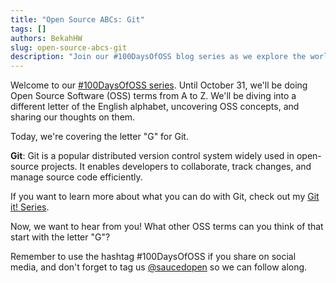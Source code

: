 ```yaml
---
title: "Open Source ABCs: Git"
tags: []
authors: BekahHW
slug: open-source-abcs-git
description: "Join our #100DaysOfOSS blog series as we explore the world of Open Source Software (OSS) from A to Z! Every week, we'll discuss two new letters of the English alphabet. Share your thoughts, ideas, and favorite OSS projects for each letter. Let's celebrate the power of open source together! "
---
```


Welcome to our [#100DaysOfOSS series](https://dev.to/opensauced/100daysofoss-growing-skills-and-real-world-experience-3o5k). Until October 31, we'll be doing  Open Source Software (OSS) terms from A to Z. We'll be diving into a different letter of the English alphabet, uncovering OSS concepts, and sharing our thoughts on them.

Today, we're covering the letter "G" for Git.

<!-- truncate -->

**Git**: Git is a popular distributed version control system widely used in open-source projects. It enables developers to collaborate, track changes, and manage source code efficiently.

If you want to learn more about what you can do with Git, check out my [Git it! Series](https://dev.to/bekahhw/series/2398).

Now, we want to hear from you! What other OSS terms can you think of that start with the letter "G"?

Remember to use the hashtag #100DaysOfOSS if you share on social media, and don't forget to tag us [@saucedopen](https://twitter.com/saucedopen) so we can follow along.
